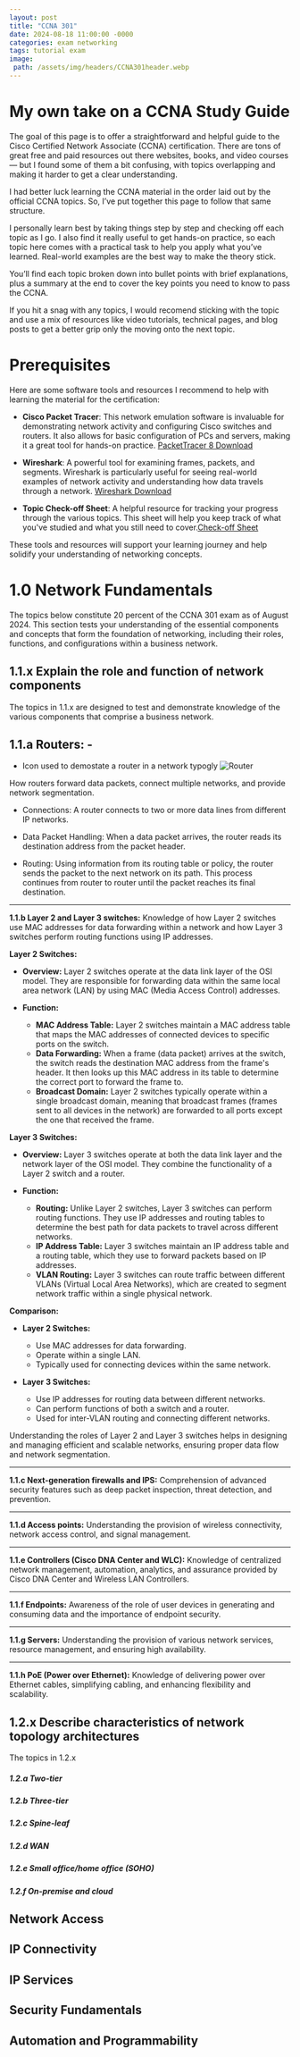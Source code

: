 ```yaml
---
layout: post
title: "CCNA 301"
date: 2024-08-18 11:00:00 -0000
categories: exam networking
tags: tutorial exam
image:
 path: /assets/img/headers/CCNA301header.webp
---
```



# My own take on a CCNA Study Guide

The goal of this page is to offer a straightforward and helpful guide to the Cisco Certified Network Associate (CCNA) certification. There are tons of great free and paid resources out there websites, books, and video courses — but I found some of them a bit confusing, with topics overlapping and making it harder to get a clear understanding.

I had better luck learning the CCNA material in the order laid out by the official CCNA topics. So, I’ve put together this page to follow that same structure.

I personally learn best by taking things step by step and checking off each topic as I go. I also find it really useful to get hands-on practice, so each topic here comes with a practical task to help you apply what you’ve learned. Real-world examples are the best way to make the theory stick.

You’ll find each topic broken down into bullet points with brief explanations, plus a summary at the end to cover the key points you need to know to pass the CCNA.

If you hit a snag with any topics, I would recomend sticking with the topic and use a mix of resources like video tutorials, technical pages, and blog posts to get a better grip only the moving onto the next topic. 

# Prerequisites

Here are some software tools and resources I recommend to help with learning the material for the certification:

- **Cisco Packet Tracer**: This network emulation software is invaluable for demonstrating network activity and configuring Cisco switches and routers. It also allows for basic configuration of PCs and servers, making it a great tool for hands-on practice. [PacketTracer 8 Download](https://www.netacad.com/courses/packet-tracer)

- **Wireshark**: A powerful tool for examining frames, packets, and segments. Wireshark is particularly useful for seeing real-world examples of network activity and understanding how data travels through a network. [Wireshark Download](https://www.wireshark.org/#downloadLinkRL)

- **Topic Check-off Sheet**: A helpful resource for tracking your progress through the various topics. This sheet will help you keep track of what you've studied and what you still need to cover.[Check-off Sheet](/assets/Docs/2023_CCNAExam_StudyTool.pdf)

These tools and resources will support your learning journey and help solidify your understanding of networking concepts.


# 1.0 Network Fundamentals
The topics below constitute 20 percent of the CCNA 301 exam as of August 2024. This section tests your understanding of the essential components and concepts that form the foundation of networking, including their roles, functions, and configurations within a business network.

## 1.1.x Explain the role and function of network components
The topics in 1.1.x are designed to test and demonstrate knowledge of the various components that comprise a business network.

## 1.1.a Routers: - 

* Icon used to demostate a router in a network typogly
![Router](/assets/img/icons/router.svg)


How routers forward data packets, connect multiple networks, and provide network segmentation.

* Connections: A router connects to two or more data lines from different IP networks.

* Data Packet Handling: When a data packet arrives, the router reads its destination address from the packet header.

* Routing: Using information from its routing table or policy, the router sends the packet to the next network on its path. This process continues from router to router until the packet reaches its final destination.

---

**1.1.b Layer 2 and Layer 3 switches:** Knowledge of how Layer 2 switches use MAC addresses for data forwarding within a network and how Layer 3 switches perform routing functions using IP addresses.

**Layer 2 Switches:**

- **Overview:** Layer 2 switches operate at the data link layer of the OSI model. They are responsible for forwarding data within the same local area network (LAN) by using MAC (Media Access Control) addresses.
  
- **Function:**
  - **MAC Address Table:** Layer 2 switches maintain a MAC address table that maps the MAC addresses of connected devices to specific ports on the switch.
  - **Data Forwarding:** When a frame (data packet) arrives at the switch, the switch reads the destination MAC address from the frame's header. It then looks up this MAC address in its table to determine the correct port to forward the frame to.
  - **Broadcast Domain:** Layer 2 switches typically operate within a single broadcast domain, meaning that broadcast frames (frames sent to all devices in the network) are forwarded to all ports except the one that received the frame.

**Layer 3 Switches:**

- **Overview:** Layer 3 switches operate at both the data link layer and the network layer of the OSI model. They combine the functionality of a Layer 2 switch and a router.
  
- **Function:**
  - **Routing:** Unlike Layer 2 switches, Layer 3 switches can perform routing functions. They use IP addresses and routing tables to determine the best path for data packets to travel across different networks.
  - **IP Address Table:** Layer 3 switches maintain an IP address table and a routing table, which they use to forward packets based on IP addresses.
  - **VLAN Routing:** Layer 3 switches can route traffic between different VLANs (Virtual Local Area Networks), which are created to segment network traffic within a single physical network.

**Comparison:**

- **Layer 2 Switches:**
  - Use MAC addresses for data forwarding.
  - Operate within a single LAN.
  - Typically used for connecting devices within the same network.

- **Layer 3 Switches:**
  - Use IP addresses for routing data between different networks.
  - Can perform functions of both a switch and a router.
  - Used for inter-VLAN routing and connecting different networks.

Understanding the roles of Layer 2 and Layer 3 switches helps in designing and managing efficient and scalable networks, ensuring proper data flow and network segmentation.

---

**1.1.c Next-generation firewalls and IPS:** Comprehension of advanced security features such as deep packet inspection, threat detection, and prevention.

---

**1.1.d Access points:**  Understanding the provision of wireless connectivity, network access control, and signal management.

---

**1.1.e Controllers (Cisco DNA Center and WLC):** Knowledge of centralized network management, automation, analytics, and assurance provided by Cisco DNA Center and Wireless LAN Controllers.

---

**1.1.f Endpoints:** Awareness of the role of user devices in generating and consuming data and the importance of endpoint security.

---

**1.1.g Servers:** Understanding the provision of various network services, resource management, and ensuring high availability.

---

**1.1.h PoE (Power over Ethernet):** Knowledge of delivering power over Ethernet cables, simplifying cabling, and enhancing flexibility and scalability.

## 1.2.x Describe characteristics of network topology architectures
The topics in 1.2.x 
##### 1.2.a Two-tier
##### 1.2.b Three-tier
##### 1.2.c Spine-leaf
##### 1.2.d WAN
##### 1.2.e Small office/home office (SOHO)
##### 1.2.f On-premise and cloud

## Network Access

## IP Connectivity

## IP Services

## Security Fundamentals

## Automation and Programmability